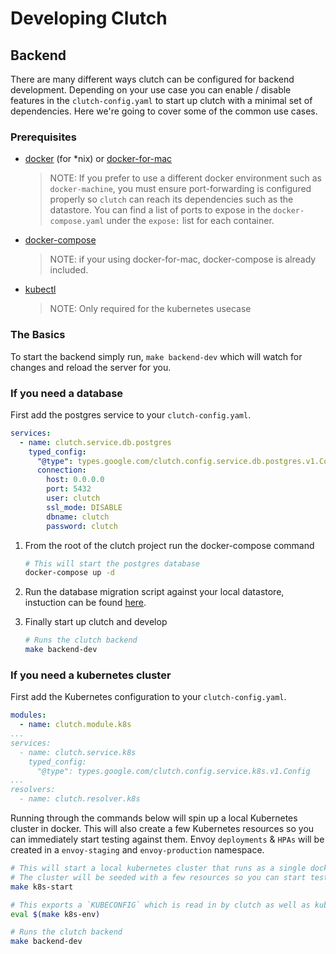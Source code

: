 # Developing Clutch

## Backend

There are many different ways clutch can be configured for backend development.
Depending on your use case you can enable / disable features in the `clutch-config.yaml`
to start up clutch with a minimal set of dependencies.
Here we're going to cover some of the common use cases.

### Prerequisites

* [docker](https://docs.docker.com/engine/install/ubuntu/) (for *nix) or [docker-for-mac](https://docs.docker.com/docker-for-mac/install/)
  > NOTE: If you prefer to use a different docker environment such as `docker-machine`,
    you must ensure port-forwarding is configured properly so `clutch` can reach
    its dependencies such as the datastore.
    You can find a list of ports to expose in the `docker-compose.yaml` under
    the `expose:` list for each container.

* [docker-compose](https://docs.docker.com/compose/install/)
  > NOTE: if your using docker-for-mac, docker-compose is already included.

* [kubectl](https://kubernetes.io/docs/tasks/tools/install-kubectl/)
  > NOTE: Only required for the kubernetes usecase

### The Basics

To start the backend simply run, `make backend-dev` which will watch for
changes and reload the server for you.

### If you need a database

First add the postgres service to your `clutch-config.yaml`.

```yaml
services:
  - name: clutch.service.db.postgres
    typed_config:
      "@type": types.google.com/clutch.config.service.db.postgres.v1.Config
      connection:
        host: 0.0.0.0
        port: 5432
        user: clutch
        ssl_mode: DISABLE
        dbname: clutch
        password: clutch
```

1. From the root of the clutch project run the docker-compose command

    ```sh
    # This will start the postgres database
    docker-compose up -d
      ```

2. Run the database migration script against your local datastore,
instuction can be found [here](./backend/cmd/migrate/README.md).

3. Finally start up clutch and develop

    ```sh
    # Runs the clutch backend
    make backend-dev
    ```

### If you need a kubernetes cluster

First add the Kubernetes configuration to your `clutch-config.yaml`.

```yaml
modules:
  - name: clutch.module.k8s
...
services:
  - name: clutch.service.k8s
    typed_config:
      "@type": types.google.com/clutch.config.service.k8s.v1.Config
...
resolvers:
  - name: clutch.resolver.k8s
```

Running through the commands below will spin up a local Kubernetes cluster in docker.
This will also create a few Kubernetes resources so you can immediately start testing against them.
Envoy `deployments` & `HPAs` will be created in a `envoy-staging` and `envoy-production` namespace.

```sh
# This will start a local kubernetes cluster that runs as a single docker container.
# The cluster will be seeded with a few resources so you can start testing immediately.
make k8s-start

# This exports a `KUBECONFIG` which is read in by clutch as well as kubectl
eval $(make k8s-env)

# Runs the clutch backend
make backend-dev
```
